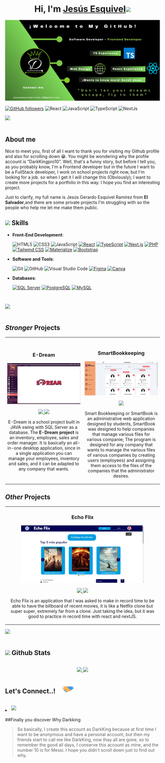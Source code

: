 <h1 align="center"><b>Hi, I'm  <a href="https://github.com/DarkKingpro10">Jesús Esquivel</a></b><img src="https://media.giphy.com/media/hvRJCLFzcasrR4ia7z/giphy.gif" width="35"></h1>
<img src="./images/PortadaGithub.png">


[![GitHub followers](https://img.shields.io/github/followers/arisguimera?style=social)](https://github.com/ArisGuimera)
![React](https://img.shields.io/badge/-React?style=flat&logo=react&label=React%20Experience%20%2B2yrs&color=gray&link=https%3A%2F%2Fes.react.dev%2F)
![JavaScript](https://img.shields.io/badge/JavaScript+2yrs%20-%23F7DF1E.svg?style=flat&logo=javascript&logoColor=black)
![TypeScript](https://img.shields.io/badge/-%20TypeScript?style=flat&logo=typescript&label=TypeScript%20%2B1yrs&labelColor=white&color=white)
![NextJs](https://img.shields.io/badge/-%20NextJs?style=flat-square&logo=next.js&label=NextJs%20%2B1yrs&labelColor=black&color=black)

<!--![JavaScript](https://img.shields.io/badge/-%20JavaScript?logo=javascript&label=JavaScript%20%2B2yrs&labelColor=yellow&color=yellow)-->
<img src="https://user-images.githubusercontent.com/73097560/115834477-dbab4500-a447-11eb-908a-139a6edaec5c.gif"><br><br>
## About me
<p>Nice to meet you, first of all I want to thank you for visiting my Github profile and also for scrolling down 😁. You might be wondering why the profile account is “DarkKingpro10”. Well, that's a funny story, but before I tell you, as you probably know, I'm a Frontend developer but in the future I want to be a FullStack developer, I work on school projects right now, but I'm looking for a job. so when I get it I will change this (Obviously); I want to create more projects for a portfolio in this way. I hope you find an interesting project.</p>

Just to clarify, my full name is Jesús Gerardo Esquivel Ramírez from <strong>El Salvador</strong>,and there are some private projects I'm struggling with so the people who help me let me make them public.</p>
## <img src="https://media2.giphy.com/media/QssGEmpkyEOhBCb7e1/giphy.gif?cid=ecf05e47a0n3gi1bfqntqmob8g9aid1oyj2wr3ds3mg700bl&rid=giphy.gif" width ="25"><b> Skills</b>
* **Front-End Development**:

   ![HTML5](https://img.shields.io/badge/HTML5%20-%23E34F26.svg?style=for-the-badge&logo=html5&logoColor=white)
   ![CSS3](https://img.shields.io/badge/CSS%20-%231572B6.svg?style=for-the-badge&logo=css3&logoColor=white)
   ![JavaScript](https://img.shields.io/badge/JavaScript%20-%23F7DF1E.svg?style=for-the-badge&logo=javascript&logoColor=black)
   [![React](https://img.shields.io/badge/-React-blue?style=for-the-badge&logo=react&logoColor=white)](https://reactjs.org/)
   [![TypeScript](https://img.shields.io/badge/-TypeScript-blue?style=for-the-badge&logo=typescript&logoColor=white)](https://www.typescriptlang.org/)
   [![Next.js](https://img.shields.io/badge/-Next.js-000000?style=for-the-badge&logo=next.js&logoColor=white)](https://nextjs.org/)
   [![PHP](https://img.shields.io/badge/-PHP-777BB4?style=for-the-badge&logo=php&logoColor=white)](https://www.php.net/)
   [![Tailwind CSS](https://img.shields.io/badge/-Tailwind_CSS-38B2AC?style=for-the-badge&logo=tailwind-css&logoColor=white)](https://tailwindcss.com/)
   [![Materialize](https://img.shields.io/badge/-Materialize-EE6E73?style=for-the-badge&logo=materialize&logoColor=white)](https://materializecss.com/)
   [![Bootstrap](https://img.shields.io/badge/-Bootstrap-7952B3?style=for-the-badge&logo=bootstrap&logoColor=white)](https://getbootstrap.com/)
   
* **Software and Tools**:

   ![Git](https://img.shields.io/badge/git-%23F05033.svg?style=for-the-badge&logo=git&logoColor=white)
   ![GitHub](https://img.shields.io/badge/github-%23121011.svg?style=for-the-badge&logo=github&logoColor=white)
   ![Visual Studio Code](https://img.shields.io/badge/Visual%20Studio%20Code-0078d7.svg?style=for-the-badge&logo=visual-studio-code&logoColor=white)
   [![Figma](https://img.shields.io/badge/-Figma-F24E1E?style=for-the-badge&logo=figma&logoColor=white)](https://www.figma.com/)
   [![Canva](https://img.shields.io/badge/-Canva-00C4CC?style=for-the-badge&logo=canva&logoColor=white)](https://www.canva.com/)

* **Databases**:
  
   [![SQL Server](https://img.shields.io/badge/-SQL_Server-CC2927?style=for-the-badge&logo=microsoft-sql-server&logoColor=white)](https://www.microsoft.com/sql-server)
   [![PostgreSQL](https://img.shields.io/badge/-PostgreSQL-336791?style=for-the-badge&logo=postgresql&logoColor=white)](https://www.postgresql.org/)
   [![MySQL](https://img.shields.io/badge/-MySQL-4479A1?style=for-the-badge&logo=mysql&logoColor=white)](https://www.mysql.com/)
<br>

<img src="https://user-images.githubusercontent.com/73097560/115834477-dbab4500-a447-11eb-908a-139a6edaec5c.gif"><br><br>

## *Stronger* Projects
<table>
<tr>
<td width="50%">
<h3 align="center">E-Dream</h3>
<div align="center">
<a href="https://github.com/DarkKingpro10/E-Dream" target="_blank"><img src="./images/e-dream.jpg" width="400" alt="E-Dream gestor de inventario"></a>
<p>
<a href="https://github.com/DarkKingpro10/E-Dream" >
<img src="https://img.shields.io/badge/CÓDIGO-ff9?style=for-the-badge&logo=github&logoColor=black">
</a>
<a href="https://www.youtube.com/watch?v=ylhC2c7gzkc" target="_blank">
<img src="https://img.shields.io/badge/-Youtube-green?style=for-the-badge&color=fbfc40">
</a>
</p>
<p>E-Dream is a school project built in JAVA swing with SQL Server as a database. The <strong>E-Dream project</strong> is an inventory, employee, sales and order manager. It is basically an all-in-one desktop application, since in a single application you can manage your employees, inventory and sales, and it can be adapted to any company that wants.</p>
</div>                                                                                     
</td>

<td width="50%">
<br>
<h3 align="center">SmartBookkeeping</h3>
<div align="center">                                       
<a href="https://github.com/DarkKingpro10/despacho-contable-ptc" target="_blank"><img src="./images/smartbookeeping.jpg"></a>
<br>
<p>
<a href="https://github.com/DarkKingpro10/despacho-contable-ptc" target="_blank">
<img src="https://img.shields.io/badge/C%C3%93DIGO-80ffaa?style=for-the-badge&logo=github&logoColor=black">
</a>
</p>
</p>Smart Bookkeeping or SmartBook is an administrative web application designed by students, SmartBook was designed to help companies that manage various files for various companie; The program is designed for any company that wants to manage the various files of various companies by creating users (employees) and assigning them access to the files of the companies that the administrator desires.</p>
</div>                                                             
</table>                                                                                 
</div>
</td>

## *Other* Projects
<table>
<tr>
<td width="50%">
<h3 align="center">Echo Flix</h3>
<div align="center">
<a href="https://github.com/DarkKingpro10/EchoTech-Exam" target="_blank"><img src="./images/echoflex.jpg" width="400" alt="Echo Flix - app de cartelera"></a>
<p>
<a href="https://github.com/DarkKingpro10/EchoTech-Exam" target="_blank">
<img src="https://img.shields.io/badge/CÓDIGO-ff9?style=for-the-badge&logo=github&logoColor=black">
</a>
<a href="https://echo-tech-exam.vercel.app/" target="_blank">
<img src="https://img.shields.io/badge/-View?style=for-the-badge&logo=google-chrome&label=View&color=yellow">
</a>
</p>
<p>Echo Flix is an application that I was asked to make in record time to be able to have the billboard of recent movies, it is like a Netflix clone but super super, extremely far from a clone. Just taking the idea, but it was good to practice in record time with react and nextJS.</p>
</div>                                                                                     
</td>                                                            
</table>                                                                                 
</div>

<img src="https://user-images.githubusercontent.com/73097560/115834477-dbab4500-a447-11eb-908a-139a6edaec5c.gif"><br><br>

## <img src="https://media.giphy.com/media/iY8CRBdQXODJSCERIr/giphy.gif" width="35"><b> Github Stats </b>
<br>

<div align="center">
<a href="https://github.com/DarkKingpro10">
  <img height="180em" src="https://github-readme-stats-eight-theta.vercel.app/api?username=DarkKingpro10&show_icons=true&theme=algolia&include_all_commits=true&count_private=true"/>
  <img height="180em" src="https://github-readme-stats-eight-theta.vercel.app/api/top-langs/?username=DarkKingpro10&layout=compact&langs_count=8&theme=algolia"/>
</a>
</div>

## <b> Let's Connect..!</b><img src="https://github.com/0xAbdulKhalid/0xAbdulKhalid/raw/main/assets/mdImages/handshake.gif" width ="80">
<br>
<div align='left'>
<li>
<a href="mailto:jesusesquivelprivado.19@gmail.com" target="_blank">
<img src="https://img.shields.io/badge/gmail:  jesusesquivelprivado.19-%23EA4335.svg?style=for-the-badge&logo=gmail&logoColor=white" t=mail style="margin-bottom: 5px;" />
</a>
</li>

##Finally you discover Why Darkking
>So basically, I create this account as DarkKing because at first time I want to be anonymous and have a personal account, but then my friends start to call me like DarkKing, now thay all are gone, so to remember the good all days, I conserve this account as mine, and the number 10 is for Messi. I hope you didn't scroll down just to find out why.
